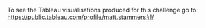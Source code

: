 To see the Tableau visualisations produced for this challenge go to: https://public.tableau.com/profile/matt.stammers#!/ 
